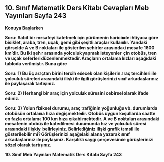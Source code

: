 ## 10. Sınıf Matematik Ders Kitabı Cevapları Meb Yayınları Sayfa 243

**Konuya Başlarken**

**Soru: Sabit bir mesafeyi katetmek için yürümenin haricinde ihtiyaca göre bisiklet, araba, tren, uçak, gemi gibi çeşitli araçlar kullanılır. Yandaki görselde A ve B noktaları ile gösterilen şehirler arasındaki mesafe 1600 km’dir. Bu iki şehir arasında yolculuk yapmak isteyenler için otobüs, tren ve uçak seferleri düzenlenmektedir. Araçların ortalama hızları aşağıdaki tabloda verilmiştir. Buna göre**

**Soru: 1) Bu üç araçtan birini tercih edecek olan kişilerin araç tercihleri ile yolculuk süreleri arasındaki ilişki ile ilgili görüşlerinizi sınıf arkadaşlarınız ile paylaşarak tartışınız.**

**Soru: 2) Herhangi bir araç için yolculuk süresini cebirsel olarak ifade ediniz.**

**Soru: 3) Yolun fiziksel durumu, araç trafiğinin yoğunluğu vb. durumlarda otobüsün ortalama hıza değişmektedir. Otobüs uygun koşullarda saatte en fazla ortalama 100 km hıza çıkabilmektedir. A ve B noktaları arasındaki mesafenin otobüs ile katedilmesi durumunda hız ve yolculuk süresi arasındaki ilişkiyi belirleyiniz. Belirlediğiniz ilişki grafik temsil ile gösterilebilir mi? Görüşlerinizi aşağıdaki alana yazarak sınıf arkadaşlarınız ile paylaşınız. Karşılıklı saygı çerçevesinde görüşlerinizi sözel olarak tartışınız.**

**10. Sınıf Meb Yayınları Matematik Ders Kitabı Sayfa 243**